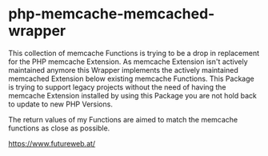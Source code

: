 # php-memcache-memcached-wrapper

This collection of memcache Functions is trying to be a drop in replacement for the PHP memcache Extension.
As memcache Extension isn't actively maintained anymore this Wrapper implements the actively maintained memcached Extension below existing memcache Functions. This Package is trying to support legacy projects without the need of having the memcache Extension installed by using this Package you are not hold back to update to new PHP Versions.

The return values of my Functions are aimed to match the memcache functions as close as possible.

https://www.futureweb.at/
